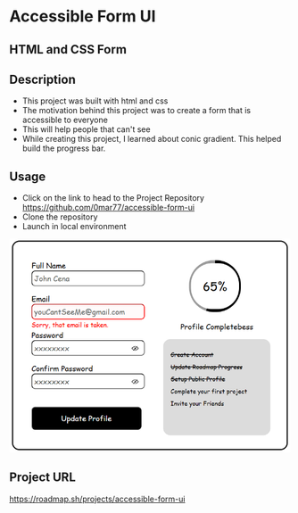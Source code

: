 # Accessible Form UI

## HTML and CSS Form

## Description

- This project was built with html and css
- The motivation behind this project was to create a form that is accessible to everyone
- This will help people that can't see
- While creating this project, I learned about conic gradient. This helped build the progress bar.

## Usage
- Click on the link to head to the Project Repository https://github.com/0mar77/accessible-form-ui
- Clone the repository
- Launch in local environment

![Project Preview](./preview.png)

## Project URL
https://roadmap.sh/projects/accessible-form-ui

